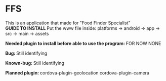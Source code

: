 # FFS
This is an application that made for "Food Finder Specialist"
<br />
<b> GUIDE TO INSTALL </b>
Put the www file inside:
platforms -> android -> app -> src -> main -> assets

<b> Needed plugin to install before able to use the program: </b>
FOR NOW NONE

<b> Bug: </b>
Still identifying

<b> Known-bug: </b>
Still identifying

<b> Planned plugin: </b>
cordova-plugin-geolocation
cordova-plugin-camera
